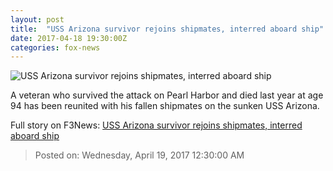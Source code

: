 ```yaml
---
layout: post
title:  "USS Arizona survivor rejoins shipmates, interred aboard ship"
date: 2017-04-18 19:30:00Z
categories: fox-news
---
```


![USS Arizona survivor rejoins shipmates, interred aboard ship](http://a57.foxnews.com/images.foxnews.com/content/fox-news/us/2017/04/18/uss-arizona-survivor-rejoins-shipmates-interred-aboard-ship/_jcr_content/par/featured-media/media-0.img.jpg/0/0/1492544621199.jpg?ve=1)

A veteran who survived the attack on Pearl Harbor and died last year at age 94 has been reunited with his fallen shipmates on the sunken USS Arizona.


Full story on F3News: [USS Arizona survivor rejoins shipmates, interred aboard ship](http://www.f3nws.com/n/efAaJH)

> Posted on: Wednesday, April 19, 2017 12:30:00 AM
